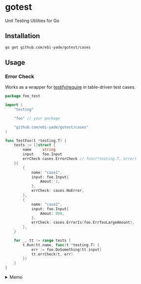 # gotest

Unit Testing Utilities for Go

## Installation

```sh
go get github.com/ebi-yade/gotest/cases
```

## Usage

### Error Check

Works as a wrapper for [testify/require](https://pkg.go.dev/github.com/stretchr/testify/require) in table-driven test cases.

```go
package foo_test

import (
	"testing"

	"foo" // your package

	"github.com/ebi-yade/gotest/cases"
)

func TestFoo(t *testing.T) {
	tests := []struct {
		name     string
		input    foo.Input
		errCheck cases.ErrorCheck // func(*testing.T, error)
	}{
		{
			name: "case1",
			input: foo.Input{
				Amout: 1,
			},
			errCheck: cases.NoError,
		},
		{
			name: "case2",
			input: foo.Input{
				Amout: 999,
			},
			errCheck: cases.ErrorIs(foo.ErrTooLargeAmount),
		},
	}

	for _, tt := range tests {
		t.Run(tt.name, func(t *testing.T) {
			err := foo.DoSomething(tt.input)
			tt.errCheck(t, err)
		})
	}
}
```

<details>
<summary>Memo</summary>

### ここまで書いて気づいたこと

- assert.NoError は bool を返すが、 require.NoError は何も返さない
- t.Run するテーブル駆動テストであれば require にわたる t は無名関数のスコープ
- エラーチェックをする場合は基本的に　require でいいはず（暗黙直和）
- ErrorIs などはシグニチャが異なるのでラッパーの有り難みがある

</details>
